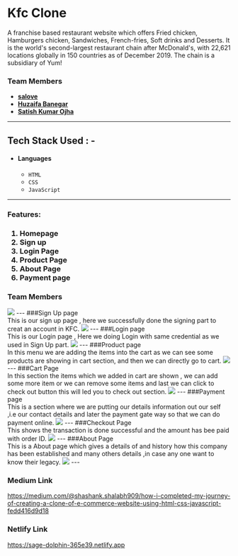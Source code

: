 # Kfc Clone
A franchise based restaurant website which offers Fried chicken, Hamburgers chicken, Sandwiches, French-fries, Soft drinks and Desserts. It is the world's
second-largest restaurant chain after McDonald's, with 22,621 locations globally in 150 countries as of December 2019. The chain is a subsidiary of Yum!


### Team Members

- **[salove](https://github.com/salove16)**
- **[Huzaifa Banegar](https://github.com/HuzaifaBanegar)**
- **[Satish Kumar Ojha](https://github.com/satishkumarojha/)** 

---


## Tech Stack Used : -

- #### Languages
  - `HTML`
  - `CSS`
  - `JavaScript`

---
<h3>Features:<h3/>
  <ol>
    <li>Homepage</li>
    <li>Sign up</li>
     <li>Login Page</li>
    <li>Product Page</li>
     <li>About Page</li>
     <li>Payment page</li>
  </ol>
  
### Team Members
   <img src="https://miro.medium.com/max/700/1*KhA5_iWUN02BY33xEluVxQ.jpeg"/>
---
###Sign Up page
  <br>
  This is our sign up page , here we successfully done the signing part to creat an account in KFC.
  <img src="https://miro.medium.com/max/700/1*VAwe_pIfuMzqGHybU4KC1g.jpeg"/>
---
###Login page
   <br>
  This is our Login page , Here we doing Login with same credential as we used in Sign Up part.
    <img src="https://miro.medium.com/max/700/1*2l18VaWqYMToUFcBJ5zkqA.jpeg"/>
  ---
###Product page  
   <br>
  In this menu we are adding the items into the cart as we can see some products are showing in cart section, and then we can directly go to cart.
   <img src="https://miro.medium.com/max/700/1*Y-JsnAfQUBTlD9dVoVl7XA.jpeg"/>
  ---
###Cart Page 
  <br>
  In this section the items which we added in cart are shown , we can add some more item or we can remove some items and last we can click to check out button this will led you to check out section.
  <img src="https://miro.medium.com/max/700/1*sdpBsqgH6B97zxDjtA3YWw.jpeg"/>
  ---  
###Payment page  
   <br>
  This is a section where we are putting our details information out our self ,i.e our contact details and later the payment gate way so that we can do payment online.
    <img src="https://miro.medium.com/max/700/1*dR5MmPrdhDBfNs-MHO3IvA.jpeg"/>
  ---
  ###Checkout Page 
   <br>
  This shows the transaction is done successful and the amount has bee paid with order ID.
  <img src="https://miro.medium.com/max/700/1*Yj1W9VoZphvbkhYeosW-Fw.jpeg"/>
  ---
###About Page 
   <br>
  This is a About page which gives a details of and history how this company has been established and many others details ,in case any one want to know their legacy.
  <img src="https://miro.medium.com/max/700/1*n4sDG9fs1ifZMbqlfHbHIA.jpeg"/>
  ---
  
  
### Medium Link
https://medium.com/@shashank.shalabh909/how-i-completed-my-journey-of-creating-a-clone-of-e-commerce-website-using-html-css-javascript-fedd416d9d18




### Netlify Link

https://sage-dolphin-365e39.netlify.app
